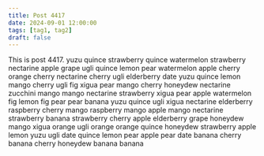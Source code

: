```yaml
---
title: Post 4417
date: 2024-09-01 12:00:00
tags: [tag1, tag2]
draft: false
---
```

This is post 4417.
yuzu
quince
strawberry
quince
watermelon
strawberry
nectarine
apple
grape
ugli
quince
lemon
pear
watermelon
apple
cherry
orange
cherry
nectarine
cherry
ugli
elderberry
date
yuzu
quince
lemon
mango
cherry
ugli
fig
xigua
pear
mango
cherry
honeydew
nectarine
zucchini
mango
mango
nectarine
strawberry
xigua
pear
apple
watermelon
fig
lemon
fig
pear
pear
banana
yuzu
quince
ugli
xigua
nectarine
elderberry
raspberry
cherry
mango
raspberry
mango
apple
mango
nectarine
strawberry
banana
strawberry
cherry
apple
elderberry
grape
honeydew
mango
xigua
orange
ugli
orange
orange
quince
honeydew
strawberry
apple
lemon
yuzu
ugli
date
quince
lemon
pear
apple
pear
date
banana
cherry
banana
cherry
honeydew
banana
banana
